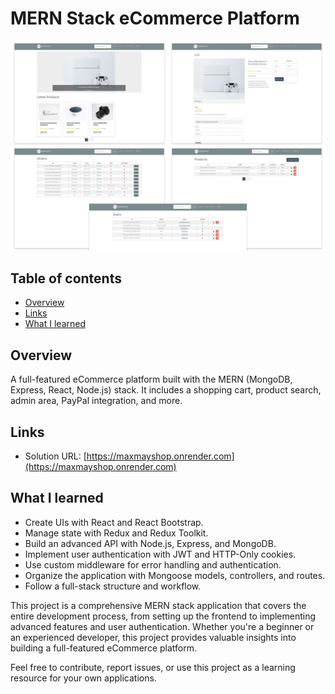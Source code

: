 # MERN Stack eCommerce Platform

![Project screens](./frontend/public/images/screens.jpg)

## Table of contents

- [Overview](#overview)
- [Links](#links)
- [What I learned](#what-i-learned)

## Overview

A full-featured eCommerce platform built with the MERN (MongoDB, Express, React, Node.js) stack. It includes a shopping cart, product search, admin area, PayPal integration, and more.

## Links

- Solution URL: [https://maxmayshop.onrender.com](https://maxmayshop.onrender.com)

## What I learned

- Create UIs with React and React Bootstrap.
- Manage state with Redux and Redux Toolkit.
- Build an advanced API with Node.js, Express, and MongoDB.
- Implement user authentication with JWT and HTTP-Only cookies.
- Use custom middleware for error handling and authentication.
- Organize the application with Mongoose models, controllers, and routes.
- Follow a full-stack structure and workflow.

This project is a comprehensive MERN stack application that covers the entire development process, from setting up the frontend to implementing advanced features and user authentication. Whether you're a beginner or an experienced developer, this project provides valuable insights into building a full-featured eCommerce platform.

Feel free to contribute, report issues, or use this project as a learning resource for your own applications.
